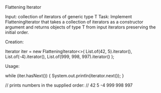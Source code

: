 Flattening Iterator

Input: collection of iterators of generic type T
Task: Implement FlatteningIterator that takes a collection of iterators as a constructor argument and returns objects of type T from input iterators preserving the initial order.


Creation:


Iterator<Integer> iter = new FlatteningIterator<>(
List.of(42, 5).iterator(),
List.of(-4).iterator(),
List.of(999, 998, 997).iterator()
);


Usage:


while (iter.hasNext()) {
System.out.println(iterator.next());
}


// prints numbers in the supplied order:
// 42 5 -4 999 998 997